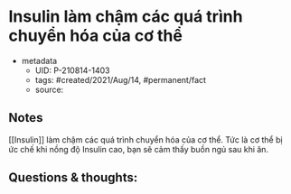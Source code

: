 # Insulin làm chậm các quá trình chuyển hóa của cơ thể

- metadata
	- UID: P-210814-1403
	- tags: #created/2021/Aug/14, #permanent/fact 
	- source: 

## Notes
[[Insulin]] làm chậm các quá trình chuyển hóa của cơ thể. Tức là cơ thể bị ức chế khi nồng độ Insulin cao, bạn sẽ cảm thấy buồn ngủ sau khi ăn.

## Questions & thoughts:

